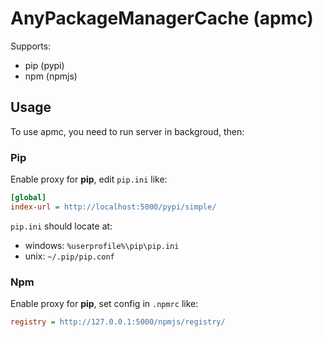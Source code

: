 # AnyPackageManagerCache (apmc)

Supports:

* pip (pypi)
* npm (npmjs)

## Usage

To use apmc, you need to run server in backgroud, then:

### Pip

Enable proxy for **pip**, edit `pip.ini` like:

``` ini
[global]
index-url = http://localhost:5000/pypi/simple/
```

`pip.ini` should locate at:

* windows: `%userprofile%\pip\pip.ini`
* unix: `~/.pip/pip.conf`

### Npm

Enable proxy for **pip**, set config in `.npmrc` like:

``` ini
registry = http://127.0.0.1:5000/npmjs/registry/
```
